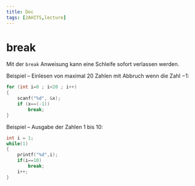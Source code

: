```yaml
---
title: Doc
tags: [2AHITS,lecture]
---
```


# break


Mit der `break` Anweisung kann eine Schleife sofort verlassen werden.

Beispiel – Einlesen von maximal 20 Zahlen mit Abbruch wenn die Zahl $-1$:
```c
for (int i=0 ; i<20 ; i++)
{
	scanf("%d", &x);
    if (x==(-1))
        break;
}
```

Beispiel – Ausgabe der Zahlen 1 bis 10:
```c
int i = 1;
while(1)
{
	printf("%d",i);
	if(i==10)
		break;
	i++;
}
```


